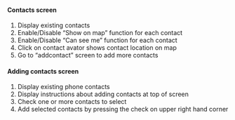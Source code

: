 #### Contacts screen

1. Display existing contacts
2. Enable/Disable “Show on map” function for each contact
3. Enable/Disable “Can see me” function for each contact
4. Click on contact avator shows contact location on map
5. Go to “addcontact” screen to add more contacts


#### Adding contacts screen
 
1. Display existing phone contacts
2. Display instructions about adding contacts at top of screen
3. Check one or more contacts to select
4. Add selected contacts by pressing the check on upper right hand corner

